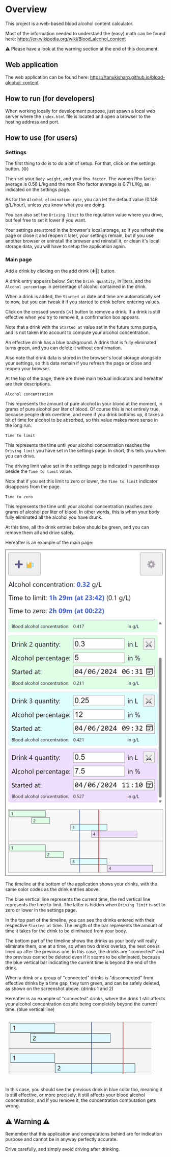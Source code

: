 # Overview

This project is a web-based blood alcohol content calculator.

Most of the information needed to understand the (easy) math can be found here: https://en.wikipedia.org/wiki/Blood_alcohol_content

⚠️ Please have a look at the warning section at the end of this document.

## Web application

The web application can be found here: https://tanukisharp.github.io/blood-alcohol-content

## How to run (for developers)

When working locally for development purpose, just spawn a local web server where the `index.html` file is located and open a browser to the hosting address and port.

## How to use (for users)

### Settings

The first thing to do is to do a bit of setup. For that, click on the settings button. (⚙️)

Then set your `Body weight`, and your `Rho factor`. The women Rho factor average is 0.58 L/kg and the men Rho factor average is 0.71 L/Kg, as indicated on the settings page.

As for the `Alcohol elimination rate`, you can let the default value (0.148 g/L/hour), unless you know what you are doing.

You can also set the `Driving limit` to the regulation value where you drive, but feel free to set it lower if you want.

Your settings are stored in the browser's local storage, so if you refresh the page or close it and reopen it later, your settings remain, but if you use another browser or uninstall the browser and reinstall it, or clean it's local storage data, you will have to setup the application again.

### Main page

Add a drink by clicking on the add drink (➕🍺) button.

A drink entry appears below. Set the `Drink quantity`, in liters, and the `Alcohol percentage` in percentage of alcohol contained in the drink.

When a drink is added, the `Started at` date and time are automatically set to now, but you can tweak it if you started to drink before entering values.

Click on the crossed swords (⚔️) button to remove a drink. If a drink is still effective when you try to remove it, a confirmation box appears.

Note that a drink with the `Started at` value set in the future turns purple, and is not taken into account to compute your alcohol concentration.

An effective drink has a blue background. A drink that is fully eliminated turns green, and you can delete it without confirmation.

Also note that drink data is stored in the browser's local storage alongside your settings, so this data remain if you refresh the page or close and reopen your browser.

At the top of the page, there are three main textual indicators and hereafter are their descriptions.

`Alcohol concentration`

This represents the amount of pure alcohol in your blood at the moment, in grams of pure alcohol per liter of blood. Of course this is not entirely true, because people drink overtime, and even if you drink bottoms up, it takes a bit of time for alcohol to be absorbed, so this value makes more sense in the long run.

`Time to limit`

This represents the time until your alcohol concentration reaches the `Driving limit` you have set in the settings page. In short, this tells you when you can drive.

The driving limit value set in the settings page is indicated in parentheses beside the `Time to limit` value.

Note that if you set this limit to zero or lower, the `Time to limit` indicator disappears from the page.

`Time to zero`

This represents the time until your alcohol concentration reaches zero grams of alcohol per liter of blood. In other words, this is when your body fully eliminated all the alcohol you have drunk.

At this time, all the drink entries below should be green, and you can remove them all and drive safely.

Hereafter is an example of the main page:

![Main page](./docs/main-page.png "Screenshot of the main page.")

The timeline at the bottom of the application shows your drinks, with the same color codes as the drink entries above.

The blue vertical line represents the current time, the red vertical line represents the time to limit. The latter is hidden when `Driving limit` is set to zero or lower in the settings page.

In the top part of the timeline, you can see the drinks entered with their respective `Started at` time. The length of the bar represents the amount of time it takes for the drink to be eliminated from your body.

The bottom part of the timeline shows the drinks as your body will really eliminate them, one at a time, so when two drinks overlap, the next one is lined up after the previous one. In this case, the drinks are "connected" and the previous cannot be deleted even if it seams to be eliminated, because the blue vertical bar indicating the current time is beyond the end of the drink.

When a drink or a group of "connected" drinks is "disconnected" from effective drinks by a time gap, they turn green, and can be safely deleted, as shown on the screenshot above. (drinks 1 and 2)

Hereafter is an example of "connected" drinks, where the drink 1 still affects your alcohol concentration despite being completely beyond the current time. (blue vertical line)

![Connect drinks](./docs/connected-drinks.png "Example of connected drinks where one still impacts alcohol concentration.")

In this case, you should see the previous drink in blue color too, meaning it is still effective, or more precisely, it still affects your blood alcohol concentration, and if you remove it, the concentration computation gets wrong.



## ⚠️ Warning ⚠️

Remember that this application and computations behind are for indication purpose and cannot be in anyway perfectly accurate.

Drive carefully, and simply avoid driving after drinking.
